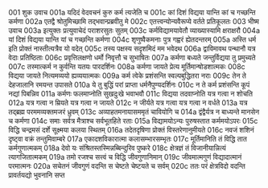 001  	शुक उवाच
001a	यदिदं वेदवचनं कुरु कर्म त्यजेति च
001c	कां दिशं विद्यया यान्ति कां च गच्छन्ति कर्मणा
002a	एतद्वै श्रोतुमिच्छामि तद्भवान्प्रब्रवीतु मे
002c	एतत्त्वन्योन्यवैरूप्ये वर्तते प्रतिकूलतः
003  	भीष्म उवाच
003a	इत्युक्तः प्रत्युवाचेदं पराशरसुतः सुतम्
003c	कर्मविद्यामयावेतौ व्याख्यास्यामि क्षराक्षरौ
004a	यां दिशं विद्यया यान्ति यां च गच्छन्ति कर्मणा
004c	शृणुष्वैकमनाः पुत्र गह्वरं ह्येतदन्तरम्
005a	अस्ति धर्म इति प्रोक्तं नास्तीत्यत्रैव यो वदेत्
005c	तस्य पक्षस्य सदृशमिदं मम भवेदथ
006a	द्वाविमावथ पन्थानौ यत्र वेदाः प्रतिष्ठिताः
006c	प्रवृत्तिलक्षणो धर्मो निवृत्तौ च सुभाषितः
007a	कर्मणा बध्यते जन्तुर्विद्यया तु प्रमुच्यते
007c	तस्मात्कर्म न कुर्वन्ति यतयः पारदर्शिनः
008a	कर्मणा जायते प्रेत्य मूर्तिमान्षोडशात्मकः
008c	विद्यया जायते नित्यमव्ययो ह्यव्ययात्मकः
009a	कर्म त्वेके प्रशंसन्ति स्वल्पबुद्धितरा नराः
009c	तेन ते देहजालानि रमयन्त उपासते
010a	ये तु बुद्धिं परां प्राप्ता धर्मनैपुण्यदर्शिनः
010c	न ते कर्म प्रशंसन्ति कूपं नद्यां पिबन्निव
011a	कर्मणः फलमाप्नोति सुखदुःखे भवाभवौ
011c	विद्यया तदवाप्नोति यत्र गत्वा न शोचति
012a	यत्र गत्वा न म्रियते यत्र गत्वा न जायते
012c	न जीर्यते यत्र गत्वा यत्र गत्वा न वर्धते
013a	यत्र तद्ब्रह्म परममव्यक्तमजरं ध्रुवम्
013c	अव्याहतमनायासममृतं चावियोगि च
014a	द्वंद्वैर्यत्र न बाध्यन्ते मानसेन च कर्मणा
014c	समाः सर्वत्र मैत्राश्च सर्वभूतहिते रताः
015a	विद्यामयोऽन्यः पुरुषस्तात कर्ममयोऽपरः
015c	विद्धि चन्द्रमसं दर्शे सूक्ष्मया कलया स्थितम्
016a	तदेतदृषिणा प्रोक्तं विस्तरेणानुमीयते
016c	नवजं शशिनं दृष्ट्वा वक्रं तन्तुमिवाम्बरे
017a	एकादशविकारात्मा कलासम्भारसम्भृतः
017c	मूर्तिमानिति तं विद्धि तात कर्मगुणात्मकम्
018a	देवो यः संश्रितस्तस्मिन्नब्बिन्दुरिव पुष्करे
018c	क्षेत्रज्ञं तं विजानीयान्नित्यं त्यागजितात्मकम्
019a	तमो रजश्च सत्त्वं च विद्धि जीवगुणानिमान्
019c	जीवमात्मगुणं विद्यादात्मानं परमात्मनः
020a	सचेतनं जीवगुणं वदन्ति स चेष्टते चेष्टयते च सर्वम्
020c	ततः परं क्षेत्रविदो वदन्ति प्रावर्तयद्यो भुवनानि सप्त

